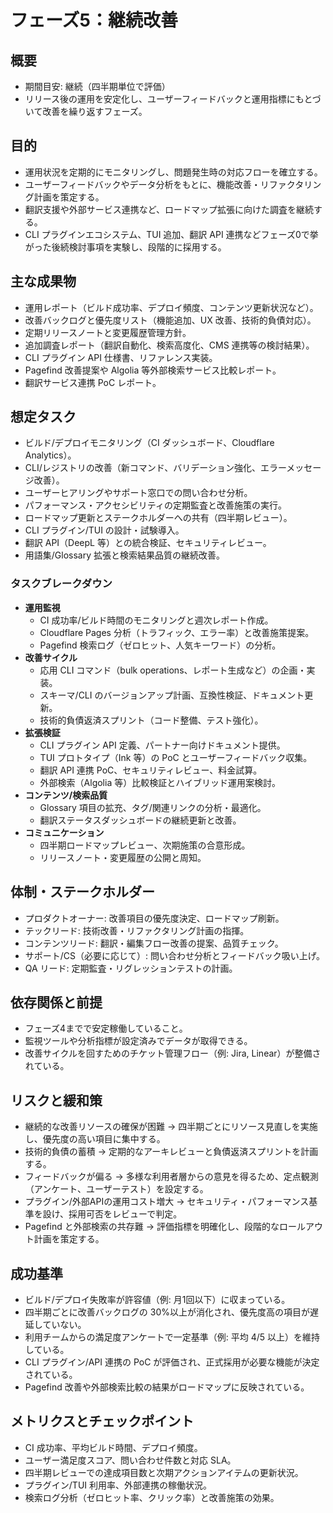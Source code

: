 # フェーズ5：継続改善

## 概要
- 期間目安: 継続（四半期単位で評価）
- リリース後の運用を安定化し、ユーザーフィードバックと運用指標にもとづいて改善を繰り返すフェーズ。

## 目的
- 運用状況を定期的にモニタリングし、問題発生時の対応フローを確立する。
- ユーザーフィードバックやデータ分析をもとに、機能改善・リファクタリング計画を策定する。
- 翻訳支援や外部サービス連携など、ロードマップ拡張に向けた調査を継続する。
- CLI プラグインエコシステム、TUI 追加、翻訳 API 連携などフェーズ0で挙がった後続検討事項を実験し、段階的に採用する。

## 主な成果物
- 運用レポート（ビルド成功率、デプロイ頻度、コンテンツ更新状況など）。
- 改善バックログと優先度リスト（機能追加、UX 改善、技術的負債対応）。
- 定期リリースノートと変更履歴管理方針。
- 追加調査レポート（翻訳自動化、検索高度化、CMS 連携等の検討結果）。
- CLI プラグイン API 仕様書、リファレンス実装。
- Pagefind 改善提案や Algolia 等外部検索サービス比較レポート。
- 翻訳サービス連携 PoC レポート。

## 想定タスク
- ビルド/デプロイモニタリング（CI ダッシュボード、Cloudflare Analytics）。
- CLI/レジストリの改善（新コマンド、バリデーション強化、エラーメッセージ改善）。
- ユーザーヒアリングやサポート窓口での問い合わせ分析。
- パフォーマンス・アクセシビリティの定期監査と改善施策の実行。
- ロードマップ更新とステークホルダーへの共有（四半期レビュー）。
- CLI プラグイン/TUI の設計・試験導入。
- 翻訳 API（DeepL 等）との統合検証、セキュリティレビュー。
- 用語集/Glossary 拡張と検索結果品質の継続改善。

### タスクブレークダウン
- **運用監視**
  - CI 成功率/ビルド時間のモニタリングと週次レポート作成。
  - Cloudflare Pages 分析（トラフィック、エラー率）と改善施策提案。
  - Pagefind 検索ログ（ゼロヒット、人気キーワード）の分析。
- **改善サイクル**
  - 応用 CLI コマンド（bulk operations、レポート生成など）の企画・実装。
  - スキーマ/CLI のバージョンアップ計画、互換性検証、ドキュメント更新。
  - 技術的負債返済スプリント（コード整備、テスト強化）。
- **拡張検証**
  - CLI プラグイン API 定義、パートナー向けドキュメント提供。
  - TUI プロトタイプ（Ink 等）の PoC とユーザーフィードバック収集。
  - 翻訳 API 連携 PoC、セキュリティレビュー、料金試算。
  - 外部検索（Algolia 等）比較検証とハイブリッド運用案検討。
- **コンテンツ/検索品質**
  - Glossary 項目の拡充、タグ/関連リンクの分析・最適化。
  - 翻訳ステータスダッシュボードの継続更新と改善。
- **コミュニケーション**
  - 四半期ロードマップレビュー、次期施策の合意形成。
  - リリースノート・変更履歴の公開と周知。

## 体制・ステークホルダー
- プロダクトオーナー: 改善項目の優先度決定、ロードマップ刷新。
- テックリード: 技術改善・リファクタリング計画の指揮。
- コンテンツリード: 翻訳・編集フロー改善の提案、品質チェック。
- サポート/CS（必要に応じて）: 問い合わせ分析とフィードバック吸い上げ。
- QA リード: 定期監査・リグレッションテストの計画。

## 依存関係と前提
- フェーズ4までで安定稼働していること。
- 監視ツールや分析指標が設定済みでデータが取得できる。
- 改善サイクルを回すためのチケット管理フロー（例: Jira, Linear）が整備されている。

## リスクと緩和策
- 継続的な改善リソースの確保が困難 → 四半期ごとにリソース見直しを実施し、優先度の高い項目に集中する。
- 技術的負債の蓄積 → 定期的なアーキレビューと負債返済スプリントを計画する。
- フィードバックが偏る → 多様な利用者層からの意見を得るため、定点観測（アンケート、ユーザーテスト）を設定する。
- プラグイン/外部APIの運用コスト増大 → セキュリティ・パフォーマンス基準を設け、採用可否をレビューで判定。
- Pagefind と外部検索の共存難 → 評価指標を明確化し、段階的なロールアウト計画を策定する。

## 成功基準
- ビルド/デプロイ失敗率が許容値（例: 月1回以下）に収まっている。
- 四半期ごとに改善バックログの 30%以上が消化され、優先度高の項目が遅延していない。
- 利用チームからの満足度アンケートで一定基準（例: 平均 4/5 以上）を維持している。
- CLI プラグイン/API 連携の PoC が評価され、正式採用が必要な機能が決定されている。
- Pagefind 改善や外部検索比較の結果がロードマップに反映されている。

## メトリクスとチェックポイント
- CI 成功率、平均ビルド時間、デプロイ頻度。
- ユーザー満足度スコア、問い合わせ件数と対応 SLA。
- 四半期レビューでの達成項目数と次期アクションアイテムの更新状況。
- プラグイン/TUI 利用率、外部連携の稼働状況。
- 検索ログ分析（ゼロヒット率、クリック率）と改善施策の効果。
